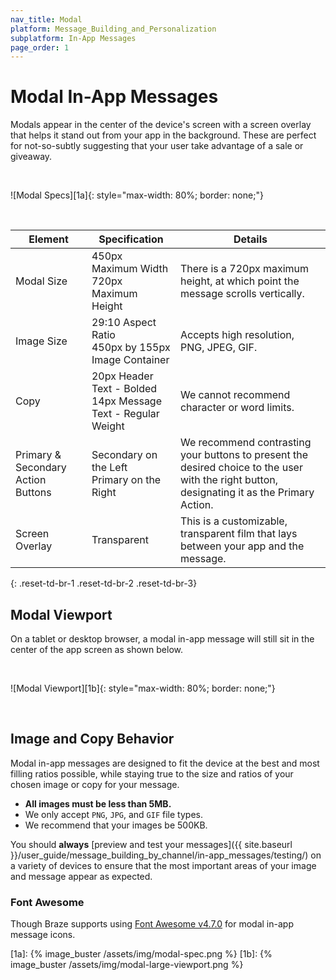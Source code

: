 ```yaml
---
nav_title: Modal
platform: Message_Building_and_Personalization
subplatform: In-App Messages
page_order: 1
---
```

# Modal In-App Messages

Modals appear in the center of the device's screen with a screen overlay that helps it stand out from your app in the background. These are perfect for not-so-subtly suggesting that your user take advantage of a sale or giveaway.

<br>

![Modal Specs][1a]{: style="max-width: 80%; border: none;"}

<br>

| Element | Specification | Details |
|---|---|---|
| Modal Size |450px Maximum Width <br> 720px Maximum Height | There is a 720px maximum height, at which point the message scrolls vertically.|
| Image Size | 29:10 Aspect Ratio <br> 450px by 155px Image Container | Accepts high resolution, PNG, JPEG, GIF. |
| Copy | 20px Header Text - Bolded <br> 14px Message Text - Regular Weight | We cannot recommend character or word limits.|
| Primary & Secondary Action Buttons | Secondary on the Left <br> Primary on the Right | We recommend contrasting your buttons to present the desired choice to the user with the right button, designating it as the Primary Action. |
| Screen Overlay | Transparent | This is a customizable, transparent film that lays between your app and the message. |
{: .reset-td-br-1 .reset-td-br-2 .reset-td-br-3}

## Modal Viewport

On a tablet or desktop browser, a modal in-app message will still sit in the center of the app screen as shown below.

<br>

![Modal Viewport][1b]{: style="max-width: 80%; border: none;"}

<br>

## Image and Copy Behavior

Modal in-app messages are designed to fit the device at the best and most filling ratios possible, while staying true to the size and ratios of your chosen image or copy for your message.

- __All images must be less than 5MB.__
- We only accept `PNG`, `JPG`, and `GIF` file types.
- We recommend that your images be 500KB.

You should __always__ [preview and test your messages]({{ site.baseurl }}/user_guide/message_building_by_channel/in-app_messages/testing/) on a variety of devices to ensure that the most important areas of your image and message appear as expected.

### Font Awesome

Though Braze supports using [Font Awesome v4.7.0](https://fontawesome.com/v4.7.0/cheatsheet/) for modal in-app message icons.



[1a]: {% image_buster /assets/img/modal-spec.png %}
[1b]: {% image_buster /assets/img/modal-large-viewport.png %}
